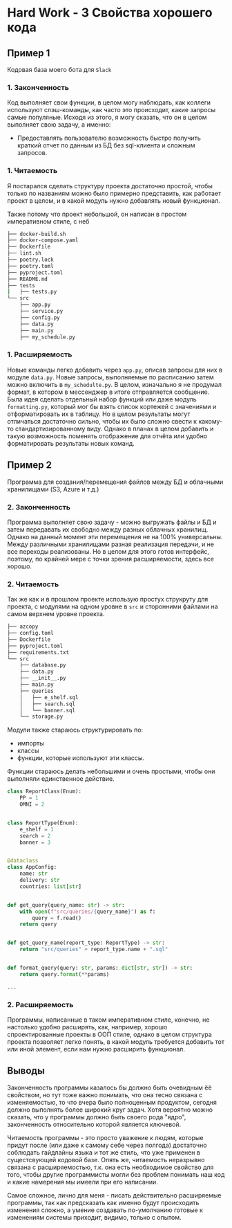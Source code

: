 # Hard Work - 3 Свойства хорошего кода

## Пример 1

Кодовая база моего бота для `Slack`

### 1. Законченность

Код выполняет свои функции, в целом могу наблюдать, как коллеги используют слэш-команды,
как часто это происходит, какие запросы самые популяные. 
Исходя из этого, я могу сказать, что он в целом выполняет свою задачу, а именно:

- Предоставлять пользователю возможность быстро получить краткий отчет по данным из БД без sql-клиента и сложным запросов.

### 1. Читаемость

Я постарался сделать структуру проекта достаточно простой, чтобы только по названиям
можно было примерно представить, как работает проект в целом, и в какой модуль нужно
добавлять новый функционал.

Также потому что проект небольшой, он написан в простом императивном стиле, с
неб
```sh
├── docker-build.sh
├── docker-compose.yaml
├── Dockerfile
├── lint.sh
├── poetry.lock
├── poetry.toml
├── pyproject.toml
├── README.md
├── tests
|   ├── tests.py
└── src
    ├── app.py
    ├── service.py
    ├── config.py
    ├── data.py
    ├── main.py
    ├── my_schedule.py
```

### 1. Расширяемость

Новые команды легко добавить через `app.py`, описав запросы для них в модуле `data.py`.
Новые запросы, выполняемые по расписанию затем можно включить в `my_schedulte.py`.
В целом, изначально я не продумал формат, в котором в мессенджер в итоге отправляется сообщение.
Была идея сделать отдельный набор функций или даже модуль `formatting.py`, который мог бы взять 
список кортежей с значениями и отформатировать их в таблицу.
Но в целом результаты могут отличаться достаточно сильно, чтобы их было сложно свести к какому-то стандартизированному виду.
Однако в планах в целом добавить и такую возможность поменять отображение для отчёта или удобно форматировать результаты новых команд.

## Пример 2

Программа для создания/перемещения файлов между БД и облачными хранилищами (S3, Azure и т.д.)

### 2. Законченность

Программа выполняет свою задачу - можно выгружать файлы и БД и затем передавать их свободно
между разных облачных хранилищ. Однако на данный момент эти перемещения не на 100% универсальны.
Между различными хранилищами разная реализация передачи, и не все переходы реализованы.
Но в целом для этого готов интерфейс, поэтому, по крайней мере с точки зрения расширяемости, здесь все хорошо.

### 2. Читаемость

Так же как и в прошлом проекте использую простух струкруту для проекта,
с модулями на одном уровне в `src` и сторонними файлами на самом верхнем уровне проекта.
```sh
├── azcopy
├── config.toml
├── Dockerfile
├── pyproject.toml
├── requirements.txt
└── src
    ├── database.py
    ├── data.py
    ├── __init__.py
    ├── main.py
    ├── queries
    │   ├── e_shelf.sql
    │   ├── search.sql
    │   └── banner.sql
    └── storage.py
```

Модули также стараюсь структурировать по:
- импорты
- классы
- функции, которые используют эти классы.

Функции стараюсь делать небольшими и очень простыми, чтобы они выполняли единственное действие.
```py
class ReportClass(Enum):
    PP = 1
    OMNI = 2


class ReportType(Enum):
    e_shelf = 1
    search = 2
    banner = 3


@dataclass
class AppConfig:
    name: str
    delivery: str
    countries: list[str]


def get_query(query_name: str) -> str:
    with open(f"src/queries/{query_name}") as f:
        query = f.read()
    return query


def get_query_name(report_type: ReportType) -> str:
    return "src/queries" + report_type.name + ".sql"


def format_query(query: str, params: dict[str, str]) -> str:
    return query.format(**params)

...
```

### 2. Расширяемость

Программы, написанные в таком императивном стиле, конечно, не настолько удобно расширять,
как, например, хорошо спроектированные проекты в ООП стиле, однако в целом структура 
проекта позволяет легко понять, в какой модуль требуется добавить тот или иной элемент,
если нам нужно расширить функционал.

## Выводы

Законченность программы казалось бы должно быть очевидным ёё свойством, но тут тоже важно
понимать, что она тесно связана с изменяемостью, то что вчера было полноценным продуктом, сегодня
должно выполнять более широкий круг задач. Хотя вероятно можно сказать, что у программы должно быть
своего рода "ядро", законченность относительно которой является ключевой.

Читаемость программы - это просто уважение к людям, которые придут после (или даже к самому себе через полгода)
достаточно соблюдать гайдлайны языка и тот же стиль, что уже применен в сущестсвующей кодовой базе.
Опять же, читаемость неразрывно связана с расширяемостью, т.к. она есть необходимое свойство для того, чтобы
другие программисты могли без проблем понимать наш код и какие намерения мы имеели при его написании.

Самое сложное, лично для меня - писать действительно расширяемые программы, так как предсказать
как именно будут происходить изменения сложно, а умение создавать по-умолчанию готовые к изменениям системы
приходит, видимо, только с опытом.
